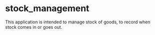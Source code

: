 # stock_management
This application is intended to manage stock of goods, to record when stock comes in or goes out.
